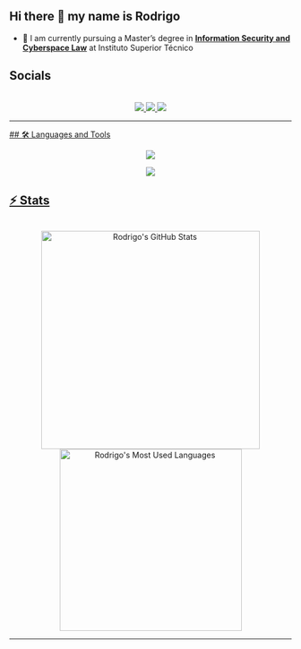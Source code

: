 ## Hi there 👋 my name is Rodrigo

<!--
**Rodrigo-Hr25/Rodrigo-Hr25** is a ✨ _special_ ✨ repository because its `README.md` (this file) appears on your GitHub profile.

Here are some ideas to get you started:

- 🔭 I’m currently working on ...
- 🌱 I’m currently learning ...
- 👯 I’m looking to collaborate on ...
- 🤔 I’m looking for help with ...
- 💬 Ask me about ...
- 📫 How to reach me: ...
- 😄 Pronouns: ...
- ⚡ Fun fact: ...
-->

- 🌱 I am currently pursuing a Master’s degree in **[Information Security and Cyberspace Law](https://tecnico.ulisboa.pt/en/education/courses/masters-programmes/information-security-and-cyberspace-law/)** at Instituto Superior Técnico

## Socials
<br>

<div align="center">
  <a href="rodrigomiguel471@gmail.com">
    <img src="https://img.shields.io/badge/Gmail-333333?style=for-the-badge&logo=gmail&logoColor=red" />
  </a>
  <a href="https://www.linkedin.com/in/rodrigo-miguel-07397b275/" target="_blank">
    <img src="https://img.shields.io/badge/LinkedIn-0077B5?style=for-the-badge&logo=linkedin&logoColor=white" target="_blank" />
  </a>
  <a href="https://www.instagram.com/rodrigomiguel676/" target="_blank">
    <img src="https://img.shields.io/badge/Instagram-E4405F?style=for-the-badge&logo=instagram&logoColor=white" />
</div>

<hr>
## 🛠️ Languages and Tools

<p align="center">
  <img src="https://skillicons.dev/icons?i=java,nodejs,nextjs,python,c,cpp,flask,windows,kali" />
</p>

<p align="center">
  <img src="https://skillicons.dev/icons?i=cs,latex,linux,docker,html,css,postman,visualstudio,ubuntu" />
</p>


## ⚡️ Stats

<br>

<div align=center>
  <img width=390 src="https://github-readme-stats.vercel.app/api?username=Rodrigo-Hr25&theme=transparent&count_private=true&show_icons=true&rank_icon=github&locale=en" alt="Rodrigo's GitHub Stats" />
  <!-- <img width=390 src="https://github-readme-streak-stats.herokuapp.com/?user=Rodrigo-Hr25&theme=transparent&count_private=true&border_radius=10&locale=en" alt="Rodrigo's" /> -->
  <img width=325 src="https://github-readme-stats.vercel.app/api/top-langs?username=Rodrigo-Hr25&theme=transparent&layout=donut&hide=css&langs_count=8&border_radius=10&show_icons=true&locale=en" alt="Rodrigo's Most Used Languages" />
</div>

<hr>
